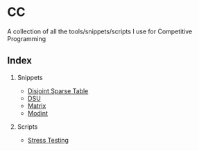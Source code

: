 # CC
A collection of all the tools/snippets/scripts I use for Competitive Programming

Index
-----

1. Snippets
    * [Disjoint Sparse Table](/Snippets/disjointSparseTable.cpp)
    * [DSU](/Snippets/dsu.cpp)
    * [Matrix](/Snippets/matrix.cpp)
    * [Modint](/Snippets/modint.cpp)

2. Scripts
    * [Stress Testing](/Scripts/stress_test.sh)